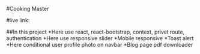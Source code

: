 #Cooking Master

#live link:

##In this project
*Here use react, react-bootstrap, context, privet route, authentication
*Here use responsive slider
*Mobile responsive
*Toast alert
*Here conditional user profile photo on navbar
*Blog page pdf downloader
